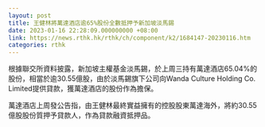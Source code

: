 ```yaml
---
layout: post
title: 王健林將萬達酒店逾65%股份全數抵押予新加坡淡馬錫
date: 2023-01-16 22:28:09.000000000 +08:00
link: https://news.rthk.hk/rthk/ch/component/k2/1684147-20230116.htm
categories: rthk
---
```


根據聯交所資料披露，新加坡主權基金淡馬錫，於上周三持有萬達酒店65.04%的股份，相當於逾30.55億股，由於淡馬錫旗下公司向Wanda Culture Holding Co. Limited提供貸款，獲萬達酒店的股份作為擔保。

萬達酒店上周發公告指，由王健林最終實益擁有的控股股東萬達海外，將約30.55億股股份質押予貸款人，作為貸款融資抵押品。
